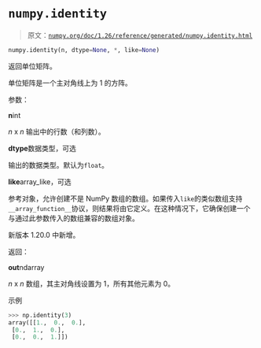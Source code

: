 # `numpy.identity`

> 原文：[`numpy.org/doc/1.26/reference/generated/numpy.identity.html`](https://numpy.org/doc/1.26/reference/generated/numpy.identity.html)

```py
numpy.identity(n, dtype=None, *, like=None)
```

返回单位矩阵。

单位矩阵是一个主对角线上为 1 的方阵。

参数：

**n**int

*n* x *n* 输出中的行数（和列数）。

**dtype**数据类型，可选

输出的数据类型。默认为`float`。

**like**array_like，可选

参考对象，允许创建不是 NumPy 数组的数组。如果传入`like`的类似数组支持`__array_function__`协议，则结果将由它定义。在这种情况下，它确保创建一个与通过此参数传入的数组兼容的数组对象。

新版本 1.20.0 中新增。

返回：

**out**ndarray

*n* x *n* 数组，其主对角线设置为 1，所有其他元素为 0。

示例

```py
>>> np.identity(3)
array([[1.,  0.,  0.],
 [0.,  1.,  0.],
 [0.,  0.,  1.]]) 
```
